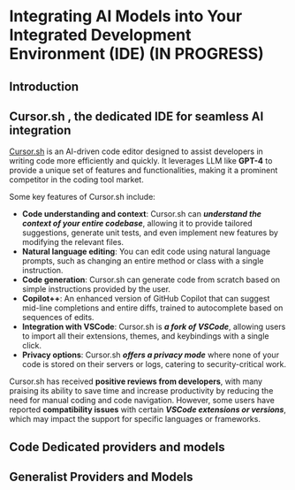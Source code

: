 # Integrating AI Models into Your Integrated Development Environment (IDE) (IN PROGRESS)

## Introduction

## Cursor.sh , the dedicated IDE for seamless AI integration

[Cursor.sh](https://cursor.sh/) is an AI-driven code editor designed to assist developers in writing code more efficiently and quickly. It leverages LLM like **GPT-4** to provide a unique set of features and functionalities, making it a prominent competitor in the coding tool market.

Some key features of Cursor.sh include:

* **Code understanding and context**: Cursor.sh can ***understand the context of your entire codebase***, allowing it to provide tailored suggestions, generate unit tests, and even implement new features by modifying the relevant files.
* **Natural language editing**: You can edit code using natural language prompts, such as changing an entire method or class with a single instruction.
* **Code generation**: Cursor.sh can generate code from scratch based on simple instructions provided by the user.
* **Copilot++**: An enhanced version of GitHub Copilot that can suggest mid-line completions and entire diffs, trained to autocomplete based on sequences of edits.
* **Integration with VSCode**: Cursor.sh is ***a fork of VSCode***, allowing users to import all their extensions, themes, and keybindings with a single click.
* **Privacy options**: Cursor.sh ***offers a privacy mode*** where none of your code is stored on their servers or logs, catering to security-critical work.

Cursor.sh has received **positive reviews from developers**, with many praising its ability to save time and increase productivity by reducing the need for manual coding and code navigation. However, some users have reported **compatibility issues** with certain ***VSCode extensions or versions***, which may impact the support for specific languages or frameworks.
 
## Code Dedicated providers and models

## Generalist Providers and Models
